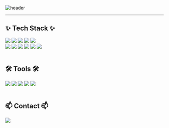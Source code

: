 ![header](https://capsule-render.vercel.app/api?type=waving&color=timeGradient&text=Welcome%20to%20Jiyeon's%20GitHub&animation=twinkling&fontSize=35&fontAlignY=40&fontAlign=70&height=250)

---

<!-- 내용부분 -->
<h2 >✨ Tech Stack ✨</h2>
<div >
  <img src="http://img.shields.io/badge/JavaScript-COLOR?style=flat&logo=JavaScript&logoColor=white&color=F7DF1E" />
  <img src="http://img.shields.io/badge/Node.js-COLOR?style=flat&logo=Node.js&logoColor=white&color=5FA04E"/>
  <img src="http://img.shields.io/badge/HTML5-COLOR?style=flat&logo=HTML5&logoColor=white&color=E34F26"/>
  <img src="http://img.shields.io/badge/CSS3-COLOR?style=flat&logo=CSS3&logoColor=white&color=1572B6" />
  <img src="http://img.shields.io/badge/React-Color?style=flat&logo=react&logoColor=white&color=61DAFB" />
  <br>
  <img src="https://img.shields.io/badge/Java-007396?style=flat&logo=OpenJDK&logoColor=white"/>
  <img src="http://img.shields.io/badge/Spring-COLOR?style=flat&logo=Spring&logoColor=white&color=6DB33F" />
  <img src="http://img.shields.io/badge/SpringBoot-COLOR?style=flat&logo=SpringBoot&logoColor=white&color=6DB33F" />  
  <img src="http://img.shields.io/badge/Pyton-COLOR?style=flat&logo=Python&logoColor=white&color=3776AB" />
  <img src="http://img.shields.io/badge/MariaDB-COLOR?style=flat&logo=MariaDB&logoColor=white&color=003545" />
  <img src="http://img.shields.io/badge/AWS-COLOR?style=flat&logo=amazonwebservices&logoColor=white&color=232F3E" />
  
</div><br>


<h2>🛠 Tools 🛠</h2>
<div>
  <img src="http://img.shields.io/badge/GitHub-COLOR?style=flat&logo=github&logoColor=white&color=181717" />
  <img src="http://img.shields.io/badge/Figma-COLOR?style=flat&logo=figma&logoColor=white&color=F24E1E" />
  <img src="http://img.shields.io/badge/IntelliJ-COLOR?style=flat&logo=intellijidea&logoColor=white&color=000000" />
  <img src="http://img.shields.io/badge/VisualStudioCode-Color?style=flat&logo=vscode&logoColor=white&color=40AEF0" />
  <img src="http://img.shields.io/badge/Postman-Color?style=flat&logo=postman&logoColor=white&color=FF6C37" />
</div><br>

<h2 >📫 Contact 📫</h2>
<div >
  <a href="mailto:sjy8211@gmail.com"><img src="https://img.shields.io/badge/Gmail-d14836?style=flat&logo=Gmail&logoColor=white&link=kimhyein7110@gmail.com"/></a>
</div><br>
